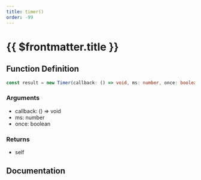 ```yaml
---
title: timer()
order: -99
---
```


# {{ $frontmatter.title }}

<!--@include: ./timer_partial_header.md-->

## Function Definition

```ts
const result = new Timer(callback: () => void, ms: number, once: boolean);
```

### Arguments

* callback: () =\> void
* ms: number
* once: boolean

### Returns

* self

## Documentation

<!--@include: ./timer_partial_footer.md-->
